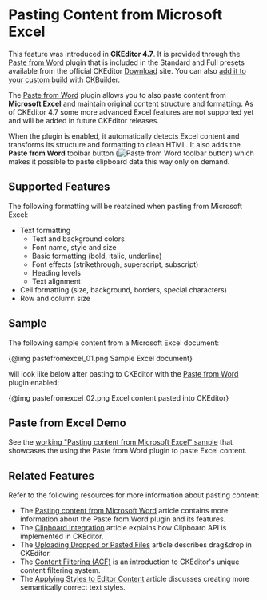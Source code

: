 <!--
Copyright (c) 2003-2017, CKSource - Frederico Knabben. All rights reserved.
For licensing, see LICENSE.md.
-->

# Pasting Content from Microsoft Excel

<p class="requirements">
    This feature was introduced in <strong>CKEditor 4.7</strong>. It is provided through the <a href="http://ckeditor.com/addon/pastefromword">Paste from Word</a> plugin that is included in the Standard and Full presets available from the official CKEditor <a href="http://ckeditor.com/download">Download</a> site. You can also <a href="#!/guide/dev_plugins">add it to your custom build</a> with <a href="http://ckeditor.com/builder">CKBuilder</a>.
</p>

The [Paste from Word](http://ckeditor.com/addon/pastefromword) plugin allows you to also paste content from **Microsoft Excel** and maintain original content structure and formatting. As of CKEditor 4.7 some more advanced Excel features are not supported yet and will be added in future CKEditor releases.

When the plugin is enabled, it automatically detects Excel content and transforms its structure and formatting to clean HTML. It also adds the **Paste from Word** toolbar button (<img src="guides/dev_pastefromword/pastefromword-button.png" alt="Paste from Word toolbar button" style="vertical-align: bottom;">) which makes it possible to paste clipboard data this way only on demand.

## Supported Features

The following formatting will be reatained when pasting from Microsoft Excel:

* Text formatting
    * Text and background colors
    * Font name, style and size
    * Basic formatting (bold, italic, underline)
    * Font effects (strikethrough, superscript, subscript)
    * Heading levels
    * Text alignment
* Cell formatting (size, background, borders, special characters)
* Row and column size

## Sample

The following sample content from a Microsoft Excel document:

{@img pastefromexcel_01.png Sample Excel document}

will look like below after pasting to CKEditor with the [Paste from Word](http://ckeditor.com/addon/pastefromword) plugin enabled:

{@img pastefromexcel_02.png Excel content pasted into CKEditor}

## Paste from Excel Demo

See the [working "Pasting content from Microsoft Excel" sample](https://sdk.ckeditor.com/samples/pastefromexcel.html) that showcases the using the Paste from Word plugin to paste Excel content.

## Related Features

Refer to the following resources for more information about pasting content:

* The [Pasting content from Microsoft Word](#!/guide/dev_pastefromword) article contains more information about the Paste from Word plugin and its features.
* The [Clipboard Integration](#!/guide/dev_clipboard) article explains how Clipboard API is implemented in CKEditor.
* The [Uploading Dropped or Pasted Files](#!/guide/dev_file_upload) article describes drag&drop in CKEditor.
* The [Content Filtering (ACF)](#!/guide/dev_acf) is an introduction to CKEditor's unique content filtering system.
* The [Applying Styles to Editor Content](#!/guide/dev_styles) article discusses creating more semantically correct text styles.
